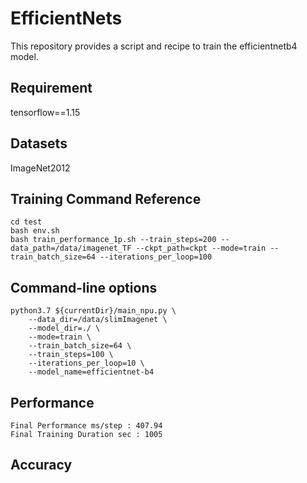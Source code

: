 # EfficientNets

This repository provides a script and recipe to train the efficientnetb4 model. 

## Requirement

tensorflow==1.15 

## Datasets

ImageNet2012

## Training Command Reference

```
cd test
bash env.sh
bash train_performance_1p.sh --train_steps=200 --data_path=/data/imagenet_TF --ckpt_path=ckpt --mode=train --train_batch_size=64 --iterations_per_loop=100
```

## Command-line options 

```
python3.7 ${currentDir}/main_npu.py \
    --data_dir=/data/slimImagenet \
    --model_dir=./ \
    --mode=train \
    --train_batch_size=64 \
    --train_steps=100 \
    --iterations_per_loop=10 \
    --model_name=efficientnet-b4 
```

## Performance

```
Final Performance ms/step : 407.94
Final Training Duration sec : 1005
```

##  Accuracy
